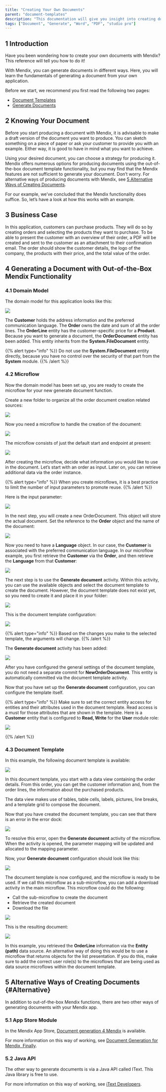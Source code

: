 ```yaml
---
title: "Creating Your Own Documents"
parent: "document-templates"
description: "This documentation will give you insight into creating documents with Mendix."
tags: ["Document", "Generate", "Word", "PDF", "studio pro"]
---
```


## 1 Introduction

Have you been wondering how to create your own documents with Mendix? This reference will tell you how to do it!

With Mendix, you can generate documents in different ways. Here, you will learn the fundamentals of generating a document from your own application.

Before we start, we recommend you first read the following two pages:

* [Document Templates](document-templates)
* [Generate Documents](generate-document)

## 2 Knowing Your Document

Before you start producing a document with Mendix, it is advisable to make a draft version of the document you want to produce. You can sketch something on a piece of paper or ask your customer to provide you with an example. Either way, it is good to have in mind what you want to achieve.

Using your desired document, you can choose a strategy for producing it. Mendix offers numerous options for producing documents using the out-of-the-box document template functionality, but you may find that the Mendix features are not sufficient to generate your document. Don’t worry. For alternative ways of producing documents with Mendix, see [5 Alternative Ways of Creating Documents](#Alternative).

For our example, we’ve concluded that the Mendix functionality does suffice. So, let’s have a look at how this works with an example.

## 3 Business Case

In this application, customers can purchase products. They will do so by creating orders and selecting the products they want to purchase. To be able to present the customer with an overview of their order, a PDF will be created and sent to the customer as an attachment to their confirmation email. The order should show the customer details, the logo of the company, the products with their price, and the total value of the order.

## 4 Generating a Document with Out-of-the-Box Mendix Functionality

### 4.1 Domain Model

The domain model for this application looks like this:

![](attachments/core/2018-02-28_16-37-25.png)

The **Customer** holds the address information and the preferred communication language. The **Order** owns the date and sum of all the order lines. The **OrderLine** entity has the customer-specific price for a **Product**. Because you want to generate a document, the **OrderDocument** entity has been added. This entity inherits from the **System.FileDocument** entity.

{{% alert type="info" %}}
Do not use the **System.FileDocument** entity directly, because you have no control over the security of that part from the **System** module.
{{% /alert %}}

### 4.2 Microflow

Now the domain model has been set up, you are ready to create the microflow for your new generate document function.

Create a new folder to organize all the order document creation related sources:

![](attachments/core/2018-02-28_17-02-05.png)

Now you need a microflow to handle the creation of the document:

![](attachments/core/2018-02-28_17-04-03.png)

The microflow consists of just the default start and endpoint at present:

![](attachments/core/2018-02-28_16-30-18.png)

After creating the microflow, decide what information you would like to use in the document. Let’s start with an order as input. Later on, you can retrieve additional data via the order instance.

{{% alert type="info" %}}
When you create microflows, it is a best practice to limit the number of input parameters to promote reuse.
{{% /alert %}}

Here is the input parameter:

![](attachments/core/2018-02-28_16-32-33.png)

In the next step, you will create a new OrderDocument. This object will store the actual document. Set the reference to the **Order** object and the name of the document:

![](attachments/core/2018-02-28_16-52-43.png)

Now you need to have a **Language** object. In our case, the **Customer** is associated with the preferred communication language. In our microflow example, you first retrieve the **Customer** via the **Order**, and then retrieve the **Language** from that **Customer**:

![](attachments/core/2018-02-28_16-58-54.png)

The next step is to use the **Generate document** activity. Within this activity, you can use the available objects and select the document template to create the document. However, the document template does not exist yet, so you need to create it and place it in your folder:

![](attachments/core/2018-02-28_17-06-53.png)

This is the document template configuration:

![](attachments/core/2018-03-01_13-03-55.png)

{{% alert type="info" %}}
Based on the changes you make to the selected template, the arguments will change.
{{% /alert %}}

The **Generate document** activity has been added:

![](attachments/core/2018-03-01_13-06-33.png)

After you have configured the general settings of the document template, you do not need a separate commit for **NewOrderDocument**. This entity is automatically committed via the document template activity.

Now that you have set up the **Generate document** configuration, you can configure the template itself.

{{% alert type="info" %}}
Make sure to set the correct entity access for entities and their attributes used in the document template. Read access is a must for those attributes that are shown in the template. Here is a **Customer** entity that is configured to **Read, Write** for the **User** module role:

![](attachments/core/2018-03-01_13-12-28.png)

{{% /alert %}}

### 4.3 Document Template

In this example, the following document template is available:

![](attachments/core/2018-03-01_14-05-07.png)

In this document template, you start with a data view containing the order details. From this order, you can get the customer information and, from the order lines, the information about the purchased products.

The data view makes use of tables, table cells, labels, pictures, line breaks, and a template grid to compose the document.

Now that you have created the document template, you can see that there is an error in the error dock:

![](attachments/core/2018-03-01_14-08-48.png)

To resolve this error, open the **Generate document** activity of the microflow. When the activity is opened, the parameter mapping will be updated and allocated to the mapping parameter.

Now, your **Generate document** configuration should look like this:

![](attachments/core/2018-03-01_14-12-03.png)

The document template is now configured, and the microflow is ready to be used. If we call this microflow as a sub-microflow, you can add a download activity in the main microflow. This microflow could do the following:

* Call the sub-microflow to create the document
* Retrieve the created document
* Download the file

![](attachments/core/2018-03-01_14-21-38.png)

This is the resulting document:

![](attachments/how-to-create-your-own-documents/15_Result.png)

In this example, you retrieved the **OrderLine** information via the **Entity (path)** data source. An alternative way of doing this would be to use a microflow that returns objects for the list presentation. If you do this, make sure to add the correct user role(s) to the microflows that are being used as data source microflows within the document template.

## 5 Alternative Ways of Creating Documents {#Alternative}

In addition to out-of-the-box Mendix functions, there are two other ways of generating documents with your Mendix app.

### 5.1 App Store Module

In the Mendix App Store, [Document generation 4 Mendix](https://appstore.home.mendix.com/link/app/2026/) is available.

For more information on this way of working, see [Document Generation for Mendix, Finally](http://www.appronto.nl/over-appronto/blog/word-merging-for-mendix-finally).

### 5.2 Java API

The other way to generate documents is via a Java API called IText. This Java library is free to use.

For more information on this way of working, see [iText Developers](http://developers.itextpdf.com/developers-home).
